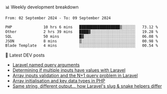 📊 Weekly development breakdown
<!--START_SECTION:waka-->

```txt
From: 02 September 2024 - To: 09 September 2024

PHP              10 hrs 6 mins   ██████████████████▒░░░░░░   73.12 %
Other            2 hrs 39 mins   ████▓░░░░░░░░░░░░░░░░░░░░   19.28 %
SQL              50 mins         █▓░░░░░░░░░░░░░░░░░░░░░░░   06.08 %
JSON             8 mins          ▒░░░░░░░░░░░░░░░░░░░░░░░░   00.98 %
Blade Template   4 mins          ░░░░░░░░░░░░░░░░░░░░░░░░░   00.54 %
```

<!--END_SECTION:waka-->

📕 Latest DEV posts
<!-- BLOG-POST-LIST:START -->
- [Laravel named query arguments](https://dev.to/michaelvickersuk/laravel-named-query-arguments-28kd)
- [Determining if multiple inputs have values with Laravel](https://dev.to/michaelvickersuk/determining-if-multiple-inputs-have-values-with-laravel-km6)
- [Array inputs validation and the N+1 query problem in Laravel](https://dev.to/michaelvickersuk/array-inputs-validation-and-the-n1-query-problem-in-laravel-2agb)
- [Array initialisation and key data types in PHP](https://dev.to/michaelvickersuk/array-initialisation-and-key-data-types-in-php-1e5b)
- [Same string, different output... how Laravel&#39;s slug &amp; snake helpers differ](https://dev.to/michaelvickersuk/same-string-different-output-how-laravels-slug-snake-helpers-differ-1ccj)
<!-- BLOG-POST-LIST:END -->
